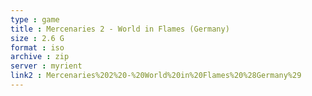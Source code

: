```yaml
---
type : game
title : Mercenaries 2 - World in Flames (Germany)
size : 2.6 G
format : iso
archive : zip
server : myrient
link2 : Mercenaries%202%20-%20World%20in%20Flames%20%28Germany%29
---
```

